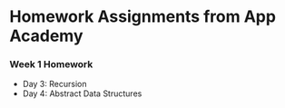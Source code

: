 # Homework Assignments from App Academy

### Week 1 Homework
- Day 3: Recursion
- Day 4: Abstract Data Structures
